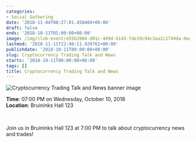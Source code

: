 ```yaml
---
categories:
- Social Gathering
date: '2018-11-04T08:27:01.458404+00:00'
draft: false
ends: '2018-10-11T01:00:00+00:00'
image: /img/club-event/e55b2866-d01c-449d-b145-fde19c94c3aa2c1749da-0ed1-4e85-82ab-32e67d01f960.png
lastmod: '2018-11-11T22:40:11.929762+00:00'
publishdate: '2018-10-11T00:00:00+00:00'
slug: Cryptocurrency Trading Talk and News
starts: '2018-10-11T00:00:00+00:00'
tags: []
title: Cryptocurrency Trading Talk and News
---
```


<img src="/img/club-event/e55b2866-d01c-449d-b145-fde19c94c3aa2c1749da-0ed1-4e85-82ab-32e67d01f960.png" alt="Cryptocurrency Trading Talk and News banner image" /><br>
    <p class="eventInfo">
        <strong>Time</strong>: 07:00 PM on Wednesday, October 10, 2018<br>
        <strong>Location</strong>: Bruininks Hall 123
    </p>
    <p>&nbsp;</p>
<p>Join us in Bruininks Hall 123 at 7:00 PM to talk about cryptocurrency news and trades!</p>
<p>&nbsp;</p>
<p>&nbsp;</p>